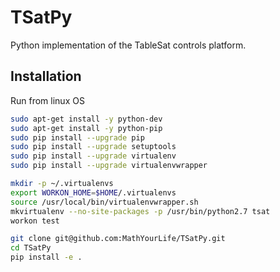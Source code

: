 # TSatPy

Python implementation of the TableSat controls platform.

## Installation

Run from linux OS

```bash
sudo apt-get install -y python-dev
sudo apt-get install -y python-pip
sudo pip install --upgrade pip
sudo pip install --upgrade setuptools
sudo pip install --upgrade virtualenv
sudo pip install --upgrade virtualenvwrapper

mkdir -p ~/.virtualenvs
export WORKON_HOME=$HOME/.virtualenvs
source /usr/local/bin/virtualenvwrapper.sh
mkvirtualenv --no-site-packages -p /usr/bin/python2.7 tsat
workon test

git clone git@github.com:MathYourLife/TSatPy.git
cd TSatPy
pip install -e .
```
